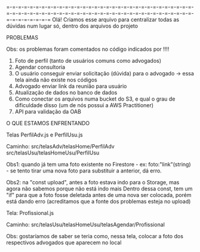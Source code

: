 =-=-=-=-=-=-=-=-=-=-=-=-=-=-=-=-=-=-=-=-=-=-=-=-=-=-=-=-=-=-=-=-=-=-=-=-=-=-=-=-=-=-=-=-=-=-=-=-=-=-=-=-=-=-=-=-=-=-=-=-=-=-=-=-=-=-=-=-=-=-=-=
Olá! Criamos esse arquivo para centralizar todas as dúvidas num lugar só, dentro dos arquivos do projeto

PROBLEMAS

Obs: os problemas foram comentados no código indicados por !!!!

1) Foto de perfil (tanto de usuários comuns como advogados)
2) Agendar consultoria
3) O usuário conseguir enviar solicitação (dúvida) para o advogado -> essa tela ainda não existe nos códigos
4) Advogado enviar link da reunião para usuário
5) Atualização de dados no banco de dados
6) Como conectar os arquivos numa bucket do S3, e qual o grau de dificuldade disso (um de nós possui a AWS Practitioner)
7) API para validação da OAB

O QUE ESTAMOS ENFRENTANDO

Telas PerfilAdv.js e PerfilUsu.js

Caminho: 
src/telasAdv/telasHome/PerfilAdv
src/telasUsu/telasHomeUsu/PerfilUsu

Obs1: quando já tem uma foto existente no Firestore - ex: foto:"link"(string) - se tento tirar uma nova foto para substituir a anterior, dá erro.

Obs2: na "const upload", antes a foto estava indo para o Storage, mas agora não sabemos porque não está indo mais
Dentro dessa const, tem um "if" para que a foto fosse deletada antes de uma nova ser colocada, porém está dando erro (acreditamos que a fonte dos problemas esteja no upload)

Tela: Profissional.js

Caminho: 
src/telasUsu/telasHomeUsu/telasAgendar/Profissional

Obs: gostaríamos de saber se teria como, nessa tela, colocar a foto dos respectivos advogados que aparecem no local